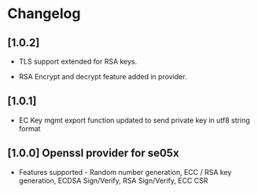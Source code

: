 # Changelog

## [1.0.2]

- TLS support extended for RSA keys.

- RSA Encrypt and decrypt feature added in provider.


## [1.0.1]

- EC Key mgmt export function updated to send private key in utf8 string format


## [1.0.0] Openssl provider for se05x

- Features supported - Random number generation, ECC / RSA key generation, ECDSA Sign/Verify, RSA Sign/Verify, ECC CSR
